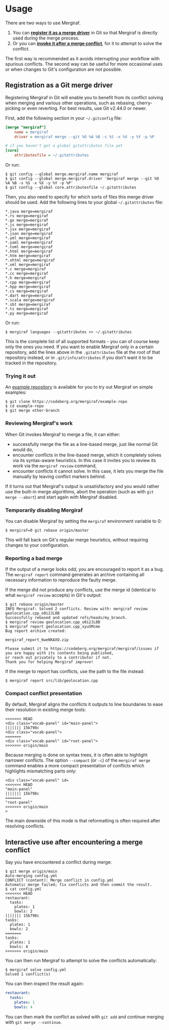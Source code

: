 # Usage

There are two ways to use Mergiraf.
1. You can [**register it as a merge driver**](#registration-as-a-git-merge-driver) in Git so that Mergiraf is directly used during the merge process.
2. Or you can [**invoke it after a merge conflict**](#interactive-use-after-encountering-a-merge-conflict), for it to attempt to solve the conflict.

The first way is recommended as it avoids interrupting your workflow with spurious conflicts.
The second way can be useful for more occasional uses or when changes to Git's configuration are not possible.

## Registration as a Git merge driver

Registering Mergiraf in Git will enable you to benefit from its conflict solving when merging and various other operations, such as rebasing, cherry-picking or even reverting.
For best results, use Git v2.44.0 or newer.

First, add the following section in your `~/.gitconfig` file:

```ini
[merge "mergiraf"]
    name = mergiraf
    driver = mergiraf merge --git %O %A %B -s %S -x %X -y %Y -p %P

# if you haven't got a global gitattributes file yet
[core]
	attributesfile = ~/.gitattributes
```

Or run:
```console
$ git config --global merge.mergiraf.name mergiraf
$ git config --global merge.mergiraf.driver 'mergiraf merge --git %O %A %B -s %S -x %X -y %Y -p %P'
$ git config --global core.attributesfile ~/.gitattributes
```

Then, you also need to specify for which sorts of files this merge driver should be used. Add the following lines to your global `~/.gitattributes` file:
```
*.java merge=mergiraf
*.rs merge=mergiraf
*.go merge=mergiraf
*.js merge=mergiraf
*.jsx merge=mergiraf
*.json merge=mergiraf
*.yml merge=mergiraf
*.yaml merge=mergiraf
*.toml merge=mergiraf
*.html merge=mergiraf
*.htm merge=mergiraf
*.xhtml merge=mergiraf
*.xml merge=mergiraf
*.c merge=mergiraf
*.cc merge=mergiraf
*.h merge=mergiraf
*.cpp merge=mergiraf
*.hpp merge=mergiraf
*.cs merge=mergiraf
*.dart merge=mergiraf
*.scala merge=mergiraf
*.sbt merge=mergiraf
*.ts merge=mergiraf
*.py merge=mergiraf
```

Or run:
```console
$ mergiraf languages --gitattributes >> ~/.gitattributes
```

This is the complete list of all supported formats - you can of course keep only the ones you need.
If you want to enable Mergiraf only in a certain repository, add the lines above in the `.gitattributes` file at the root of that repository instead, or in `.git/info/attributes` if you don't want it to be tracked in the repository.

### Trying it out

An [example repository](https://codeberg.org/mergiraf/example-repo) is available for you to try out Mergiraf on simple examples:
```console
$ git clone https://codeberg.org/mergiraf/example-repo
$ cd example-repo
$ git merge other-branch
```

### Reviewing Mergiraf's work

When Git invokes Mergiraf to merge a file, it can either:
* successfully merge the file as a line-based merge, just like normal Git would do,
* encounter conflicts in the line-based merge, which it completely solves via its syntax-aware heuristics. In this case it invites you to review its work via the `mergiraf review` command,
* encounter conflicts it cannot solve. In this case, it lets you merge the file manually by leaving conflict markers behind.

If it turns out that Mergiraf's output is unsatisfactory and you would rather use the built-in merge algorithms, abort the operation (such as with `git merge --abort`) and start again with Mergiraf disabled.

### Temporarily disabling Mergiraf

You can disable Mergiraf by setting the `mergiraf` environment variable to 0:
```console
$ mergiraf=0 git rebase origin/master
```

This will fall back on Git's regular merge heuristics, without requiring changes to your configuration.

### Reporting a bad merge

If the output of a merge looks odd, you are encouraged to report it as a bug. The `mergiraf report` command generates an archive containing all necessary information to reproduce the faulty merge.

If the merge did not produce any conflicts, use the merge id (identical to what `mergiraf review` accepts) in Git's output:
```console
$ git rebase origin/master
INFO Mergiraf: Solved 2 conflicts. Review with: mergiraf review geolocation.cpp_o0i2JL8B
Successfully rebased and updated refs/heads/my_branch.
$ mergiraf review geolocation.cpp_o0i2JL8B
$ mergiraf report geolocation.cpp_xyuSMcme
Bug report archive created:

mergiraf_report_6weNKAXO.zip

Please submit it to https://codeberg.org/mergiraf/mergiraf/issues if you are happy with its contents being published,
or reach out privately to a contributor if not.
Thank you for helping Mergiraf improve!
```

If the merge to report has conflicts, use the path to the file instead:
```console
$ mergiraf report src/lib/geolocation.cpp
```

### Compact conflict presentation

By default, Mergiraf aligns the conflicts it outputs to line boundaries to ease their resolution in existing merge tools:

```
<<<<<<< HEAD
<div class="vocab-panel" id="main-panel">
||||||| 15b798c
<div class="vocab-panel">
=======
<div class="vocab-panel" id="root-panel">
>>>>>>> origin/main
```

Because merging is done on syntax trees, it is often able to highlight narrower conflicts.
The option `--compact` (or `-c`) of the `mergiraf merge` command enables a more compact presentation of conflicts which highlights mismatching parts only:

```
<div class="vocab-panel" id=
<<<<<<< HEAD
"main-panel"
||||||| 15b798c
=======
"root-panel"
>>>>>>> origin/main
>
```

The main downside of this mode is that reformatting is often required after resolving conflicts.

## Interactive use after encountering a merge conflict

Say you have encountered a conflict during merge:
```console
$ git merge origin/main
Auto-merging config.yml
CONFLICT (content): Merge conflict in config.yml
Automatic merge failed; fix conflicts and then commit the result.
$ cat config.yml
<<<<<<< HEAD
restaurant:
  tasks:
    plates: 1
    bowls: 2
||||||| 15b798c
tasks:
  plates: 1
  bowls: 2
=======
tasks:
  plates: 1
  bowls: 4
>>>>>>> origin/main
```

You can then run Mergiraf to attempt to solve the conflicts automatically:
```console
$ mergiraf solve config.yml
Solved 1 conflict(s)
```

You can then inspect the result again:
```yaml
restaurant:
  tasks:
    plates: 1
    bowls: 4
```

You can then mark the conflict as solved with `git add` and continue merging with `git merge --continue`.

